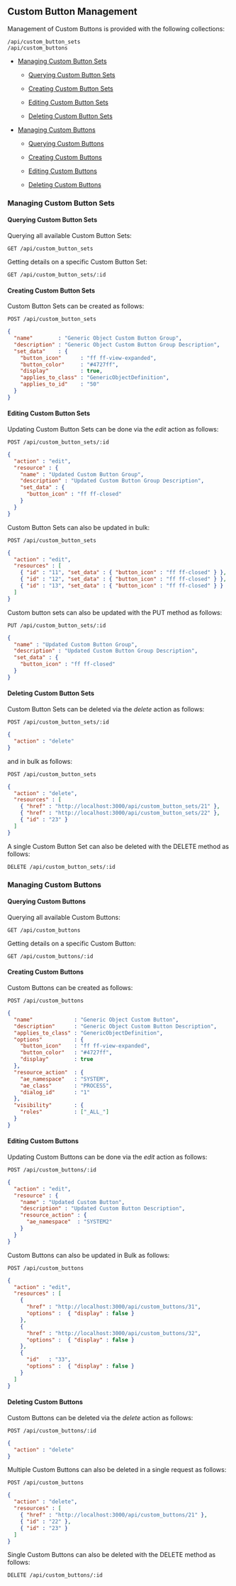 ---
---

## Custom Button Management

Management of Custom Buttons is provided with the following collections:

``` data
/api/custom_button_sets
/api/custom_buttons
```

  - [Managing Custom Button Sets](#custom-button-sets)

      - [Querying Custom Button Sets](#querying-custom-button-sets)

      - [Creating Custom Button Sets](#creating-custom-button-sets)

      - [Editing Custom Button Sets](#editing-custom-button-sets)

      - [Deleting Custom Button Sets](#deleting-custom-button-sets)

  - [Managing Custom Buttons](#custom-buttons)

      - [Querying Custom Buttons](#querying-custom-buttons)

      - [Creating Custom Buttons](#creating-custom-buttons)

      - [Editing Custom Buttons](#editing-custom-buttons)

      - [Deleting Custom Buttons](#deleting-custom-buttons)

### Managing Custom Button Sets

#### Querying Custom Button Sets

Querying all available Custom Button Sets:

    GET /api/custom_button_sets

Getting details on a specific Custom Button Set:

    GET /api/custom_button_sets/:id

#### Creating Custom Button Sets

Custom Button Sets can be created as follows:

``` data
POST /api/custom_button_sets
```

``` json
{
  "name"        : "Generic Object Custom Button Group",
  "description" : "Generic Object Custom Button Group Description",
  "set_data"    : {
    "button_icon"      : "ff ff-view-expanded",
    "button_color"     : "#4727ff",
    "display"          : true,
    "applies_to_class" : "GenericObjectDefinition",
    "applies_to_id"    : "50"
  }
}
```

#### Editing Custom Button Sets

Updating Custom Button Sets can be done via the *edit* action as
follows:

``` data
POST /api/custom_button_sets/:id
```

``` json
{
  "action" : "edit",
  "resource" : {
    "name" : "Updated Custom Button Group",
    "description" : "Updated Custom Button Group Description",
    "set_data" : {
      "button_icon" : "ff ff-closed"
    }
  }
}
```

Custom Button Sets can also be updated in bulk:

``` data
POST /api/custom_button_sets
```

``` json
{
  "action" : "edit",
  "resources" : [
    { "id" : "11", "set_data" : { "button_icon" : "ff ff-closed" } },
    { "id" : "12", "set_data" : { "button_icon" : "ff ff-closed" } },
    { "id" : "13", "set_data" : { "button_icon" : "ff ff-closed" } }
  ]
}
```

Custom button sets can also be updated with the PUT method as follows:

``` data
PUT /api/custom_button_sets/:id
```

``` json
{
  "name" : "Updated Custom Button Group",
  "description" : "Updated Custom Button Group Description",
  "set_data" : {
    "button_icon" : "ff ff-closed"
  }
}
```

#### Deleting Custom Button Sets

Custom Button Sets can be deleted via the *delete* action as follows:

``` data
POST /api/custom_button_sets/:id
```

``` json
{
  "action" : "delete"
}
```

and in bulk as follows:

``` data
POST /api/custom_button_sets
```

``` json
{
  "action" : "delete",
  "resources" : [
    { "href" : "http://localhost:3000/api/custom_button_sets/21" },
    { "href" : "http://localhost:3000/api/custom_button_sets/22" },
    { "id" : "23" }
  ]
}
```

A single Custom Button Set can also be deleted with the DELETE method as
follows:

``` data
DELETE /api/custom_button_sets/:id
```

### Managing Custom Buttons

#### Querying Custom Buttons

Querying all available Custom Buttons:

    GET /api/custom_buttons

Getting details on a specific Custom Button:

    GET /api/custom_buttons/:id

#### Creating Custom Buttons

Custom Buttons can be created as follows:

``` data
POST /api/custom_buttons
```

``` json
{
  "name"             : "Generic Object Custom Button",
  "description"      : "Generic Object Custom Button Description",
  "applies_to_class" : "GenericObjectDefinition",
  "options"          : {
    "button_icon"    : "ff ff-view-expanded",
    "button_color"   : "#4727ff",
    "display"        : true
  },
  "resource_action"  : {
    "ae_namespace"   : "SYSTEM",
    "ae_class"       : "PROCESS",
    "dialog_id"      : "1"
  },
  "visibility"       : {
    "roles"          : ["_ALL_"]
  }
}
```

#### Editing Custom Buttons

Updating Custom Buttons can be done via the *edit* action as follows:

``` data
POST /api/custom_buttons/:id
```

``` json
{
  "action" : "edit",
  "resource" : {
    "name" : "Updated Custom Button",
    "description" : "Updated Custom Button Description",
    "resource_action" : {
      "ae_namespace"  : "SYSTEM2"
    }
  }
}
```

Custom Buttons can also be updated in Bulk as follows:

``` data
POST /api/custom_buttons
```

``` json
{
  "action" : "edit",
  "resources" : [
    {
      "href" : "http://localhost:3000/api/custom_buttons/31",
      "options" :  { "display" : false }
    },
    {
      "href" : "http://localhost:3000/api/custom_buttons/32",
      "options" :  { "display" : false }
    },
    {
      "id"   : "33",
      "options" :  { "display" : false }
    }
  ]
}
```

#### Deleting Custom Buttons

Custom Buttons can be deleted via the *delete* action as follows:

``` data
POST /api/custom_buttons/:id
```

``` json
{
  "action" : "delete"
}
```

Multiple Custom Buttons can also be deleted in a single request as
follows:

``` data
POST /api/custom_buttons
```

``` json
{
  "action" : "delete",
  "resources" : [
    { "href" : "http://localhost:3000/api/custom_buttons/21" },
    { "id" : "22" },
    { "id" : "23" }
  ]
}
```

Single Custom Buttons can also be deleted with the DELETE method as
follows:

``` data
DELETE /api/custom_buttons/:id
```
